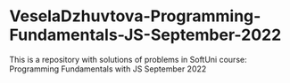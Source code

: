 # VeselaDzhuvtova-Programming-Fundamentals-JS-September-2022
This is a repository with solutions of problems in SoftUni course: Programming Fundamentals with JS September 2022
